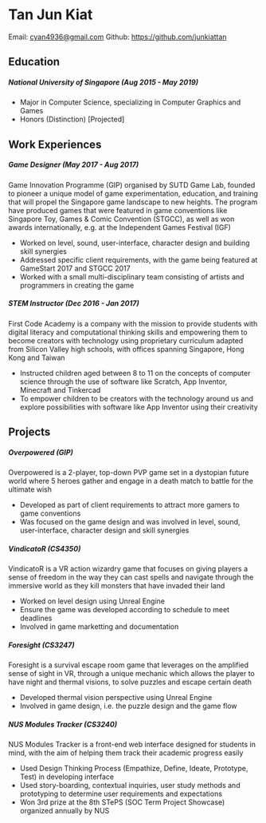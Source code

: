 # Tan Jun Kiat

Email: cyan4936@gmail.com
Github: https://github.com/junkiattan

## Education

##### National University of Singapore (Aug 2015 - May 2019)
- Major in Computer Science, specializing in Computer Graphics and Games
- Honors (Distinction) [Projected]

## Work Experiences

##### Game Designer (May 2017 - Aug 2017)
Game Innovation Programme (GIP) organised by SUTD Game Lab, founded to pioneer a unique model of game experimentation, education, and training that will propel the Singapore game landscape to new heights. The program have produced games that were featured in game conventions like Singapore Toy, Games & Comic Convention (STGCC), as well as won awards internationally, e.g. at the Independent Games Festival (IGF)

- Worked on level, sound, user-interface, character design and building skill synergies
- Addressed specific client requirements, with the game being featured at GameStart 2017 and STGCC 2017
- Worked with a small multi-disciplinary team consisting of artists and programmers in creating the game

##### STEM Instructor (Dec 2016 - Jan 2017)
First Code Academy is a company with the mission to provide students with digital literacy and computational thinking skills and empowering them to become creators with technology using proprietary curriculum adapted from Silicon Valley high schools, with offices spanning Singapore, Hong Kong and Taiwan

- Instructed children aged between 8 to 11 on the concepts of computer science through the use of software like Scratch, App Inventor, Minecraft and Tinkercad
- To empower children to be creators with the technology around us and explore possibilities with software like App Inventor using their creativity

## Projects

##### Overpowered (GIP)
Overpowered is a 2-player, top-down PVP game set in a dystopian future world where 5 heroes gather and engage in a death match to battle for the ultimate wish

- Developed as part of client requirements to attract more gamers to game conventions
- Was focused on the game design and was involved in level, sound, user-interface, character design and skill synergies

##### VindicatoR  (CS4350)
VindicatoR is a VR action wizardry game that focuses on giving players a sense of freedom in the way they can cast spells and navigate through the immersive world as they kill monsters that have invaded their land

- Worked on level design using Unreal Engine
- Ensure the game was developed according to schedule to meet deadlines
- Involved in game marketting and documentation

##### Foresight  (CS3247)
Foresight is a survival escape room game that leverages on the amplified sense of sight in VR, through a unique mechanic which allows the player to have night and thermal visions, to solve puzzles and escape certain death

- Developed thermal vision perspective using Unreal Engine
- Involved in game design, i.e. the puzzle design and the game flow

##### NUS Modules Tracker  (CS3240)
NUS Modules Tracker is a front-end web interface designed for students in mind, with the aim of helping them track their academic progress easily

- Used Design Thinking Process (Empathize, Define, Ideate, Prototype, Test) in developing interface
- Used story-boarding, contextual inquiries, user study methods and prototyping to determine user requirements and expectations
- Won 3rd prize at the 8th STePS (SOC Term Project Showcase) organized annually by NUS
